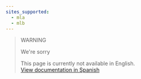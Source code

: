```yaml
---
sites_supported:
  - mla
  - mlb
---
```


> WARNING
>
> We're sorry
>
> This page is currently not available in English.<br>
>[View documentation in Spanish](https://www.mercadopago[FAKER][URL][DOMAIN]/developers/es/guides/manage-account/reports/extra/asset-management-bank/)